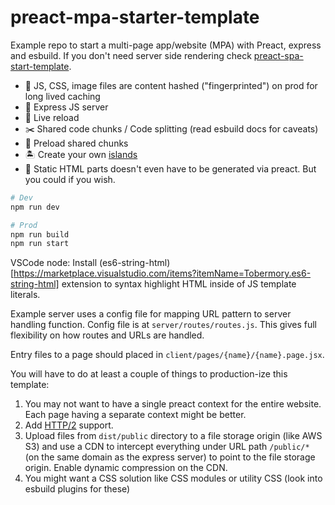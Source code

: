# preact-mpa-starter-template

Example repo to start a multi-page app/website (MPA) with Preact, express and esbuild. If you don't need server side rendering check [preact-spa-start-template](https://github.com/Munawwar/preact-spa-starter-template).

- 🐢 JS, CSS, image files are content hashed ("fingerprinted") on prod for long lived caching
- 💽 Express JS server
- 🔄 Live reload
- ✂️ Shared code chunks / Code splitting (read esbuild docs for caveats)
- 🚀 Preload shared chunks
- 🏝️ Create your own [islands](https://jasonformat.com/islands-architecture/)
- 🌊 Static HTML parts doesn't even have to be generated via preact. But you could if you wish.

```sh
# Dev
npm run dev

# Prod
npm run build
npm run start
```

VSCode node: Install (es6-string-html)[https://marketplace.visualstudio.com/items?itemName=Tobermory.es6-string-html] extension to syntax highlight HTML inside of JS template literals.

Example server uses a config file for mapping URL pattern to server handling function. Config file is at `server/routes/routes.js`. This gives full flexibility on how routes and URLs are handled.

Entry files to a page should placed in `client/pages/{name}/{name}.page.jsx`.


You will have to do at least a couple of things to production-ize this template:
1. You may not want to have a single preact context for the entire website. Each page having a separate context might be better.
2. Add [HTTP/2](https://www.npmjs.com/package/http2-express-bridge) support.
3. Upload files from `dist/public` directory to a file storage origin (like AWS S3) and use a CDN to intercept everything under URL path `/public/*` (on the same domain as the express server) to point to the file storage origin. Enable dynamic compression on the CDN.
4. You might want a CSS solution like CSS modules or utility CSS (look into esbuild plugins for these)
